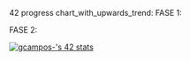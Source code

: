 42 progress chart_with_upwards_trend:
FASE 1:

FASE 2:

[![gcampos-'s 42 stats](https://badge42.vercel.app/api/v2/clk2qovbd004508mje9lqvgjg/stats?cursusId=21&coalitionId=piscine)](https://github.com/JaeSeoKim/badge42)
